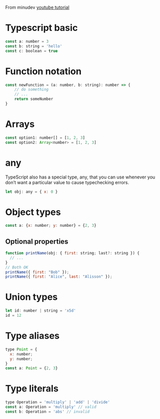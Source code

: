 From minudev [youtube tutorial](https://www.youtube.com/watch?v=xtp_DuPxo9Q)

# Typescript basic
```javascript
const a: number = 3
const b: string = 'hello'
const c: boolean = true
```

# Function notation
```javascript
const newFunction = (a: number, b: string): number => {
    // do something
    // ...
    return someNumber
}
```

# Arrays
```javascript
const option1: number[] = [1, 2, 3]
const option2: Array<number> = [1, 2, 3]
```

# any
TypeScript also has a special type, any, that you can use whenever you don’t want a particular value to cause typechecking errors.
```javascript
let obj: any = { x: 0 }
```

# Object types
```javascript
const a: {x: number; y: number} = {2, 3}
```
## Optional properties
```javascript
function printName(obj: { first: string; last?: string }) {
  // ...
}
// Both OK
printName({ first: "Bob" });
printName({ first: "Alice", last: "Alisson" });
```

# Union types
```javascript
let id: number | string = 'x5d'
id = 12
```

# Type aliases
```javascript
type Point = {
  x: number;
  y: number;
}
const a: Point = {2, 3}
```

# Type literals
```javascript
type Operation = 'multiply' | 'add' | 'divide' 
const a: Operation = 'multiply' // valid
const b: Operation = 'abs' // invalid
```